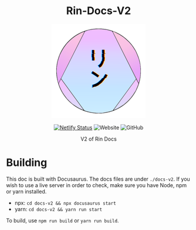 <div align=center>

# Rin-Docs-V2

<img src="./assets/Rin Logo V4 (GitHub).png" alt="Rin's Logo">

[![Netlify Status](https://api.netlify.com/api/v1/badges/6d7b3cde-5c32-44ac-bb5d-1db9fa1d5f46/deploy-status)](https://app.netlify.com/sites/admiring-brattain-b9adf7/deploys) ![Website](https://img.shields.io/website?down_color=red&down_message=Offline&label=Website&logo=netlify&up_message=Online&url=https%3A%2F%2Fdocs.rinbot.live) ![GitHub](https://img.shields.io/github/license/No767/Rin-Docs-V2?label=License&logo=github)

V2 of Rin Docs

<div align=left>
  
# Building

This doc is built with Docusaurus. The docs files are under `./docs-v2`. If you wish to use a live server in order to check, make sure you have Node, npm or yarn installed.

- npx: `cd docs-v2 && npx docusaurus start`
- yarn: `cd docs-v2 && yarn run start`

To build, use `npm run build` or `yarn run build`.
